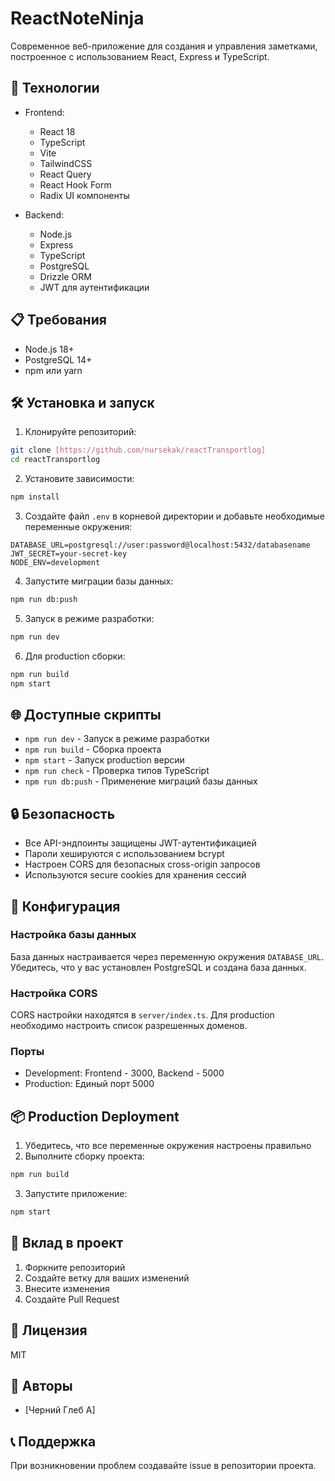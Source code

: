 # ReactNoteNinja

Современное веб-приложение для создания и управления заметками, построенное с использованием React, Express и TypeScript.

## 🚀 Технологии

- Frontend:
  - React 18
  - TypeScript
  - Vite
  - TailwindCSS
  - React Query
  - React Hook Form
  - Radix UI компоненты

- Backend:
  - Node.js
  - Express
  - TypeScript
  - PostgreSQL
  - Drizzle ORM
  - JWT для аутентификации

## 📋 Требования

- Node.js 18+ 
- PostgreSQL 14+
- npm или yarn

## 🛠 Установка и запуск

1. Клонируйте репозиторий:
```bash
git clone [https://github.com/nursekak/reactTransportlog]
cd reactTransportlog
```

2. Установите зависимости:
```bash
npm install
```

3. Создайте файл `.env` в корневой директории и добавьте необходимые переменные окружения:
```env
DATABASE_URL=postgresql://user:password@localhost:5432/databasename
JWT_SECRET=your-secret-key
NODE_ENV=development
```

4. Запустите миграции базы данных:
```bash
npm run db:push
```

5. Запуск в режиме разработки:
```bash
npm run dev
```

6. Для production сборки:
```bash
npm run build
npm start
```

## 🌐 Доступные скрипты

- `npm run dev` - Запуск в режиме разработки
- `npm run build` - Сборка проекта
- `npm start` - Запуск production версии
- `npm run check` - Проверка типов TypeScript
- `npm run db:push` - Применение миграций базы данных

## 🔒 Безопасность

- Все API-эндпоинты защищены JWT-аутентификацией
- Пароли хешируются с использованием bcrypt
- Настроен CORS для безопасных cross-origin запросов
- Используются secure cookies для хранения сессий

## 🔧 Конфигурация

### Настройка базы данных
База данных настраивается через переменную окружения `DATABASE_URL`. Убедитесь, что у вас установлен PostgreSQL и создана база данных.

### Настройка CORS
CORS настройки находятся в `server/index.ts`. Для production необходимо настроить список разрешенных доменов.

### Порты
- Development: Frontend - 3000, Backend - 5000
- Production: Единый порт 5000

## 📦 Production Deployment

1. Убедитесь, что все переменные окружения настроены правильно
2. Выполните сборку проекта:
```bash
npm run build
```
3. Запустите приложение:
```bash
npm start
```

## 🤝 Вклад в проект

1. Форкните репозиторий
2. Создайте ветку для ваших изменений
3. Внесите изменения
4. Создайте Pull Request

## 📝 Лицензия

MIT

## 👥 Авторы

- [Черний Глеб А]

## 📞 Поддержка

При возникновении проблем создавайте issue в репозитории проекта. 
